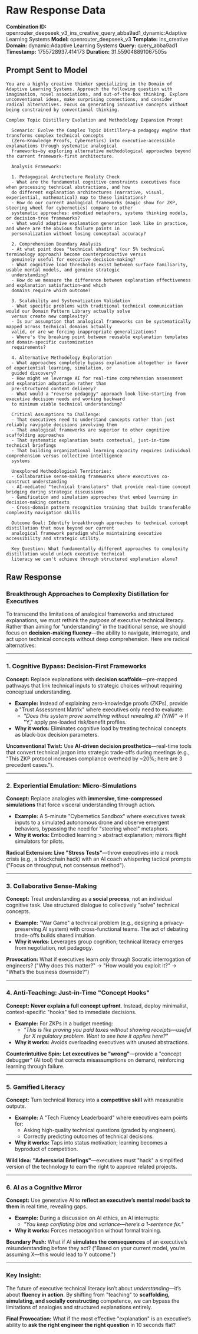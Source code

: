 # Raw Response Data

**Combination ID:** openrouter_deepseek_v3_ins_creative_query_abba9ad1_dynamic:Adaptive Learning Systems
**Model:** openrouter_deepseek_v3
**Template:** ins_creative
**Domain:** dynamic:Adaptive Learning Systems
**Query:** query_abba9ad1
**Timestamp:** 1755728937.414173
**Duration:** 31.559048891067505s

## Prompt Sent to Model

```
You are a highly creative thinker specializing in the Domain of Adaptive Learning Systems. Approach the following question with imagination, novel associations, and out-of-the-box thinking. Explore unconventional ideas, make surprising connections, and consider radical alternatives. Focus on generating innovative concepts without being constrained by conventional thinking.

Complex Topic Distillery Evolution and Methodology Expansion Prompt

  Scenario: Evolve the Complex Topic Distillery—a pedagogy engine that transforms complex technical concepts
  (Zero-Knowledge Proofs, Cybernetics) into executive-accessible explanations through systematic analogical
  frameworks—by exploring alternative methodological approaches beyond the current framework-first architecture.

  Analysis Framework:

  1. Pedagogical Architecture Reality Check
  - What are the fundamental cognitive constraints executives face when processing technical abstractions, and how
  do different explanation architectures (narrative, visual, experiential, mathematical) map to these limitations?
  - How do our current analogical frameworks (magic show for ZKP, steering wheel for cybernetics) compare to other
  systematic approaches: embodied metaphors, systems thinking models, or decision-tree frameworks?
  - What would adaptive explanation generation look like in practice, and where are the obvious failure points in
  personalization without losing conceptual accuracy?

  2. Comprehension Boundary Analysis
  - At what point does "technical shading" (our 5% technical terminology approach) become counterproductive versus
  genuinely useful for executive decision-making?
  - What cognitive load thresholds exist between surface familiarity, usable mental models, and genuine strategic
  understanding?
  - How do we measure the difference between explanation effectiveness and explanation satisfaction—and which
  domains require which outcome?

  3. Scalability and Systematization Validation
  - What specific problems with traditional technical communication would our Domain Pattern Library actually solve
  versus create new complexity?
  - Is our assumption that analogical frameworks can be systematically mapped across technical domains actually
  valid, or are we forcing inappropriate generalizations?
  - Where's the breaking point between reusable explanation templates and domain-specific customization
  requirements?

  4. Alternative Methodology Exploration
  - What approaches completely bypass explanation altogether in favor of experiential learning, simulation, or
  guided discovery?
  - How might we leverage AI for real-time comprehension assessment and explanation adaptation rather than
  pre-structured content delivery?
  - What would a "reverse pedagogy" approach look like—starting from executive decision needs and working backward
  to minimum viable technical understanding?

  Critical Assumptions to Challenge:
  - That executives need to understand concepts rather than just reliably navigate decisions involving them
  - That analogical frameworks are superior to other cognitive scaffolding approaches
  - That systematic explanation beats contextual, just-in-time technical briefings
  - That building organizational learning capacity requires individual comprehension versus collective intelligence
  systems

  Unexplored Methodological Territories:
  - Collaborative sense-making frameworks where executives co-construct understanding
  - AI-mediated "technical translators" that provide real-time concept bridging during strategic discussions
  - Gamification and simulation approaches that embed learning in decision-making contexts
  - Cross-domain pattern recognition training that builds transferable complexity navigation skills

  Outcome Goal: Identify breakthrough approaches to technical concept distillation that move beyond our current
  analogical framework paradigm while maintaining executive accessibility and strategic utility.

  Key Question: What fundamentally different approaches to complexity distillation would unlock executive technical
  literacy we can't achieve through structured explanation alone?
```

## Raw Response

### **Breakthrough Approaches to Complexity Distillation for Executives**  
To transcend the limitations of analogical frameworks and structured explanations, we must rethink the *purpose* of executive technical literacy. Rather than aiming for "understanding" in the traditional sense, we should focus on **decision-making fluency**—the ability to navigate, interrogate, and act upon technical concepts without deep comprehension. Here are radical alternatives:  

---

### **1. Cognitive Bypass: Decision-First Frameworks**  
**Concept:** Replace explanations with **decision scaffolds**—pre-mapped pathways that link technical inputs to strategic choices without requiring conceptual understanding.  
- **Example:** Instead of explaining zero-knowledge proofs (ZKPs), provide a "Trust Assessment Matrix" where executives only need to evaluate:  
  - *"Does this system prove something without revealing it? (Y/N)"* → If "Y," apply pre-loaded risk/benefit profiles.  
- **Why it works:** Eliminates cognitive load by treating technical concepts as black-box decision parameters.  

**Unconventional Twist:** Use **AI-driven decision prosthetics**—real-time tools that convert technical jargon into strategic trade-offs during meetings (e.g., "This ZKP protocol increases compliance overhead by ~20%; here are 3 precedent cases.").  

---

### **2. Experiential Emulation: Micro-Simulations**  
**Concept:** Replace analogies with **immersive, time-compressed simulations** that force visceral understanding through action.  
- **Example:** A 5-minute "Cybernetics Sandbox" where executives tweak inputs to a simulated autonomous drone and observe emergent behaviors, bypassing the need for "steering wheel" metaphors.  
- **Why it works:** Embodied learning > abstract explanation; mirrors flight simulators for pilots.  

**Radical Extension:** **Live "Stress Tests"**—throw executives into a mock crisis (e.g., a blockchain hack) with an AI coach whispering tactical prompts ("Focus on throughput, not consensus method").  

---

### **3. Collaborative Sense-Making**  
**Concept:** Treat understanding as a **social process**, not an individual cognitive task. Use structured dialogue to collectively "solve" technical concepts.  
- **Example:** "War Game" a technical problem (e.g., designing a privacy-preserving AI system) with cross-functional teams. The act of debating trade-offs builds shared intuition.  
- **Why it works:** Leverages group cognition; technical literacy emerges from negotiation, not pedagogy.  

**Provocation:** What if executives learn *only* through Socratic interrogation of engineers? ("Why does this matter?" → "How would you exploit it?" → "What’s the business downside?")  

---

### **4. Anti-Teaching: Just-in-Time "Concept Hooks"**  
**Concept:** **Never explain a full concept upfront**. Instead, deploy minimalist, context-specific "hooks" tied to immediate decisions.  
- **Example:** For ZKPs in a budget meeting:  
  - *"This is like proving you paid taxes without showing receipts—useful for X regulatory problem. Want to see how it applies here?"*  
- **Why it works:** Avoids overloading executives with unused abstractions.  

**Counterintuitive Spin:** **Let executives be "wrong"**—provide a "concept debugger" (AI tool) that corrects misassumptions on demand, reinforcing learning through failure.  

---

### **5. Gamified Literacy**  
**Concept:** Turn technical literacy into a **competitive skill** with measurable outputs.  
- **Example:** A "Tech Fluency Leaderboard" where executives earn points for:  
  - Asking high-quality technical questions (graded by engineers).  
  - Correctly predicting outcomes of technical decisions.  
- **Why it works:** Taps into status motivation; learning becomes a byproduct of competition.  

**Wild Idea:** **"Adversarial Briefings"**—executives must "hack" a simplified version of the technology to earn the right to approve related projects.  

---

### **6. AI as a Cognitive Mirror**  
**Concept:** Use generative AI to **reflect an executive’s mental model back to them** in real time, revealing gaps.  
- **Example:** During a discussion on AI ethics, an AI interrupts:  
  - *"You keep conflating bias and variance—here’s a 1-sentence fix."*  
- **Why it works:** Forces metacognition without formal training.  

**Boundary Push:** What if AI **simulates the consequences** of an executive’s misunderstanding before they act? ("Based on your current model, you’re assuming X—this would lead to Y outcome.")  

---

### **Key Insight:**  
The future of executive technical literacy isn’t about *understanding*—it’s about **fluency in action**. By shifting from "teaching" to **scaffolding, simulating, and socially constructing** competence, we can bypass the limitations of analogies and structured explanations entirely.  

**Final Provocation:** What if the most effective "explanation" is an executive’s ability to **ask the right engineer the right question** in 10 seconds flat?